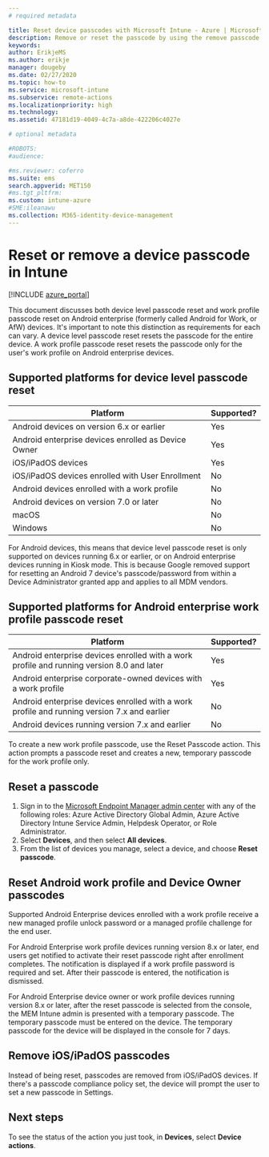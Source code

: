 ```yaml
---
# required metadata

title: Reset device passcodes with Microsoft Intune - Azure | Microsoft Docs
description: Remove or reset the passcode by using the remove passcode action on devices you manage or monitor with Intune.
keywords:
author: ErikjeMS
ms.author: erikje
manager: dougeby
ms.date: 02/27/2020
ms.topic: how-to
ms.service: microsoft-intune
ms.subservice: remote-actions
ms.localizationpriority: high
ms.technology:
ms.assetid: 47181d19-4049-4c7a-a8de-422206c4027e

# optional metadata

#ROBOTS:
#audience:

#ms.reviewer: coferro
ms.suite: ems
search.appverid: MET150
#ms.tgt_pltfrm:
ms.custom: intune-azure
#SME:ileanawu
ms.collection: M365-identity-device-management
---
```


# Reset or remove a device passcode in Intune

[!INCLUDE [azure_portal](../includes/azure_portal.md)]

This document discusses both device level passcode reset and work profile passcode reset on Android enterprise (formerly called Android for Work, or AfW) devices. It's important to note this distinction as requirements for each can vary. A device level passcode reset resets the passcode for the entire device. A work profile passcode reset resets the passcode only for the user's work profile on Android enterprise devices.

## Supported platforms for device level passcode reset

| Platform | Supported? |
| ---- | ---- |
| Android devices on version 6.x or earlier | Yes |
| Android enterprise devices enrolled as Device Owner | Yes |
| iOS/iPadOS devices | Yes |
| iOS/iPadOS devices enrolled with User Enrollment | No |
| Android devices enrolled with a work profile | No |
| Android devices on version 7.0 or later | No |
| macOS | No |
| Windows | No |

For Android devices, this means that device level passcode reset is only supported on devices running 6.x or earlier, or on Android enterprise devices running in Kiosk mode. This is because Google removed support for resetting an Android 7 device's passcode/password from within a Device Administrator granted app and applies to all MDM vendors.

## Supported platforms for Android enterprise work profile passcode reset

| Platform | Supported? |
| ---- | ---- |
| Android enterprise devices enrolled with a work profile and running version 8.0 and later | Yes |
| Android enterprise corporate-owned devices with a work profile | Yes |
| Android enterprise devices enrolled with a work profile and running version 7.x and earlier | No |
| Android devices running version 7.x and earlier | No |


To create a new work profile passcode, use the Reset Passcode action. This action prompts a passcode reset and creates a new, temporary passcode for the work profile only. 

## Reset a passcode


1. Sign in to the [Microsoft Endpoint Manager admin center](https://go.microsoft.com/fwlink/?linkid=2109431) with any of the following roles: Azure Active Directory Global Admin, Azure Active Directory Intune Service Admin, Helpdesk Operator, or Role Administrator.
2. Select **Devices**, and then select **All devices**.
3. From the list of devices you manage, select a device, and choose **Reset passcode**.

## Reset Android work profile and Device Owner passcodes

Supported Android Enterprise devices enrolled with a work profile receive a new managed profile unlock password or a managed profile challenge for the end user.

For Android Enterprise work profile devices running version 8.x or later, end users get notified to activate their reset passcode right after enrollment completes. The notification is displayed if a work profile password is required and set. After their passcode is entered, the notification is dismissed.

For Android Enterprise device owner or work profile devices running version 8.x or later, after the reset passcode is selected from the console, the MEM Intune admin is presented with a temporary passcode. The temporary passcode must be entered on the device. The temporary passcode for the device will be displayed in the console for 7 days.


## Remove iOS/iPadOS passcodes

Instead of being reset, passcodes are removed from iOS/iPadOS devices. If there's a passcode compliance policy set, the device will prompt the user to set a new passcode in Settings.

## Next steps

To see the status of the action you just took, in **Devices**, select **Device actions**.

